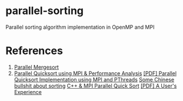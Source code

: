 parallel-sorting
================

Parallel sorting algorithm implementation in OpenMP and MPI

# References #

1. [Parallel Mergesort](http://www.mcs.anl.gov/~itf/dbpp/text/node127.html)
2. [Parallel Quicksort using MPI & Performance Analysis](http://www.codeproject.com/Articles/42311/Parallel-Quicksort-using-MPI-Performance-Analysis)
[[PDF] Parallel Quicksort Implementation using MPI and PThreads](http://www.winlab.rutgers.edu/~pkataria/pdc.pdf)
[Some Chinese bullshit about sorting](http://www.hackchina.com/en/cont/101283)
[C++ & MPI Parallel Quick Sort](http://berenger.eu/blog/2011/07/18/cmpi-parallel-quick-sort-multi-procs/)
[[PDF] A User's Experience](asd)
